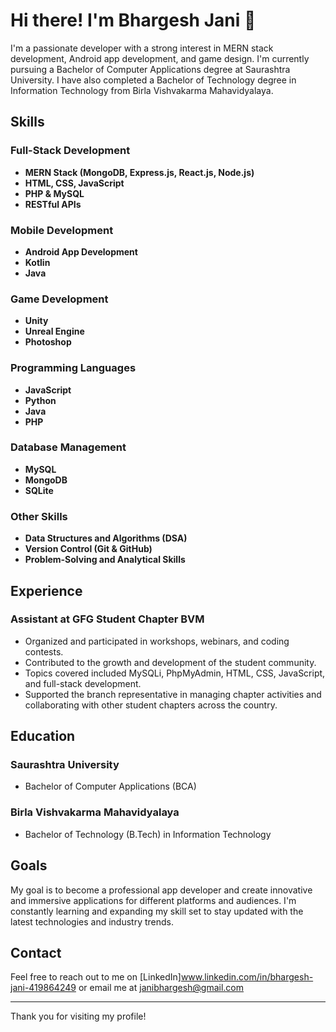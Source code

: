 # Hi there! I'm Bhargesh Jani 👋

I'm a passionate developer with a strong interest in MERN stack development, Android app development, and game design. I'm currently pursuing a Bachelor of Computer Applications degree at Saurashtra University. I have also completed a Bachelor of Technology degree in Information Technology from Birla Vishvakarma Mahavidyalaya.

## Skills

### Full-Stack Development
- **MERN Stack (MongoDB, Express.js, React.js, Node.js)**
- **HTML, CSS, JavaScript**
- **PHP & MySQL**
- **RESTful APIs**

### Mobile Development
- **Android App Development**
- **Kotlin**
- **Java**

### Game Development
- **Unity**
- **Unreal Engine**
- **Photoshop**

### Programming Languages
- **JavaScript**
- **Python**
- **Java**
- **PHP**

### Database Management
- **MySQL**
- **MongoDB**
- **SQLite**

### Other Skills
- **Data Structures and Algorithms (DSA)**
- **Version Control (Git & GitHub)**
- **Problem-Solving and Analytical Skills**

## Experience

### Assistant at GFG Student Chapter BVM
- Organized and participated in workshops, webinars, and coding contests.
- Contributed to the growth and development of the student community.
- Topics covered included MySQLi, PhpMyAdmin, HTML, CSS, JavaScript, and full-stack development.
- Supported the branch representative in managing chapter activities and collaborating with other student chapters across the country.

## Education

### Saurashtra University
- Bachelor of Computer Applications (BCA)

### Birla Vishvakarma Mahavidyalaya
- Bachelor of Technology (B.Tech) in Information Technology

## Goals

My goal is to become a professional app developer and create innovative and immersive applications for different platforms and audiences. I'm constantly learning and expanding my skill set to stay updated with the latest technologies and industry trends.

## Contact

Feel free to reach out to me on [LinkedIn]www.linkedin.com/in/bhargesh-jani-419864249 or email me at janibhargesh@gmail.com

---

Thank you for visiting my profile!
